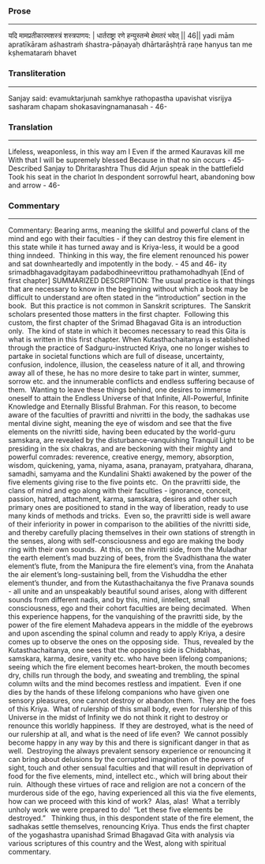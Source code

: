 ### Prose 
 --- 
यदि मामप्रतीकारमशस्त्रं शस्त्रपाणय: |
धार्तराष्ट्रा रणे हन्युस्तन्मे क्षेमतरं भवेत् || 46||
yadi mām apratīkāram aśhastraṁ śhastra-pāṇayaḥ
dhārtarāṣhṭrā raṇe hanyus tan me kṣhemataraṁ bhavet

### Transliteration 
 --- 
Sanjay said: evamuktarjunah samkhye rathopastha upavishat visrijya sasharam chapam shokasavingnamanasah - 46-

### Translation 
 --- 
Lifeless, weaponless, in this way am I Even if the armed Kauravas kill me With that I will be supremely blessed Because in that no sin occurs - 45- Described Sanjay to Dhritarashtra Thus did Arjun speak in the battlefield Took his seat in the chariot In despondent sorrowful heart, abandoning bow and arrow - 46-

### Commentary 
 --- 
Commentary: Bearing arms, meaning the skillful and powerful clans of the mind and ego with their faculties - if they can destroy this fire element in this state while it has turned away and is Kriya-less, it would be a good thing inndeed.  Thinking in this way, the fire element renounced his power and sat downheartedly and impotently in the body. - 45 and 46- ity srimadbhagavadgitayam padabodhineevrittou prathamohadhyah [End of first chapter] SUMMARIZED DESCRIPTION: The usual practice is that things that are necessary to know in the beginning without which a book may be difficult to understand are often stated in the “introduction” section in the book.  But this practice is not common in Sanskrit scriptures.  The Sanskrit scholars presented those matters in the first chapter.  Following this custom, the first chapter of the Srimad Bhagavad Gita is an introduction only.  The kind of state in which it becomes necessary to read this Gita is what is written in this first chapter. When Kutasthachaitanya is established through the practice of Sadguru-instructed Kriya, one no longer wishes to partake in societal functions which are full of disease, uncertainty, confusion, indolence, illusion, the ceaseless nature of it all, and throwing away all of these, he has no more desire to take part in winter, summer, sorrow etc. and the innumerable conflicts and endless suffering because of them.  Wanting to leave these things behind, one desires to immerse oneself to attain the Endless Universe of that Infinite, All-Powerful, Infinite Knowledge and Eternally Blissful Brahman. For this reason, to become aware of the faculties of pravritti and nivritti in the body, the sadhakas use mental divine sight, meaning the eye of wisdom and see that the five elements on the nivritti side, having been educated by the world-guru samskara, are revealed by the disturbance-vanquishing Tranquil Light to be presiding in the six chakras, and are beckoning with their mighty and powerful comrades: reverence, creative energy, memory, absorption, wisdom, quickening, yama, niyama, asana, pranayam, pratyahara, dharana, samadhi, samyama and the Kundalini Shakti awakened by the power of the five elements giving rise to the five points etc.  On the pravritti side, the clans of mind and ego along with their faculties - ignorance, conceit, passion, hatred, attachment, karma, samskara, desires and other such primary ones are positioned to stand in the way of liberation, ready to use many kinds of methods and tricks.  Even so, the pravritti side is well aware of their inferiority in power in comparison to the abilities of the nivritti side, and thereby carefully placing themselves in their own stations of strength in the senses, along with self-consciousness and ego are making the body ring with their own sounds.  At this, on the nivritti side, from the Muladhar the earth element’s mad buzzing of bees, from the Svadhisthana the water element’s flute, from the Manipura the fire element’s vina, from the Anahata the air element’s long-sustaining bell, from the Vishuddha the ether element’s thunder, and from the Kutasthachaitanya the five Pranava sounds - all unite and an unspeakably beautiful sound arises, along with different sounds from different nadis, and by this, mind, iintellect, small consciousness, ego and their cohort faculties are being decimated.  When this experience happens, for the vanquishing of the pravritti side, by the power of the fire element Mahadeva appears in the middle of the eyebrows and upon ascending the spinal column and ready to apply Kriya, a desire comes up to observe the ones on the opposing side.  Thus, revealed by the Kutasthachaitanya, one sees that the opposing side is Chidabhas, samskara, karma, desire, vanity etc. who have been lifelong companions; seeing which the fire element becomes heart-broken, the mouth becomes dry, chills run through the body, and sweating and trembling, the spinal column wilts and the mind becomes restless and impatient.  Even if one dies by the hands of these lifelong companions who have given one sensory pleasures, one cannot destroy or abandon them.  They are the foes of this Kriya.  What of rulership of this small body, even for rulership of this Universe in the midst of Infinity we do not think it right to destroy or renounce this worldly happiness.  If they are destroyed, what is the need of our rulership at all, and what is the need of life even?  We cannot possibly become happy in any way by this and there is significant danger in that as well.  Destroying the always prevalent sensory experience or renouncing it can bring about delusions by the corrupted imagination of the powers of sight, touch and other sensual faculties and that will result in deprivation of food for the five elements, mind, intellect etc., which will bring about their ruin.  Although these virtues of race and religion are not a concern of the murderous side of the ego, having experienced all this via the five elements, how can we proceed with this kind of work?  Alas, alas!  What a terribly unholy work we were prepared to do!  “Let these five elements be destroyed.”   Thinking thus, in this despondent state of the fire element, the sadhakas settle themselves, renouncing Kriya. Thus ends the first chapter of the yogashastra upanishad Srimad Bhagavad Gita with analysis via various scriptures of this country and the West, along with spiritual commentary.